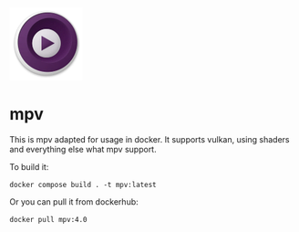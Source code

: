 ![mpv logo](https://raw.githubusercontent.com/mpv-player/mpv.io/master/source/images/mpv-logo-128.png)

# mpv

This is mpv adapted for usage in docker. It supports vulkan, using shaders and everything else what mpv support.

To build it:
```shell
docker compose build . -t mpv:latest
```

Or you can pull it from dockerhub:
```shell
docker pull mpv:4.0
```



